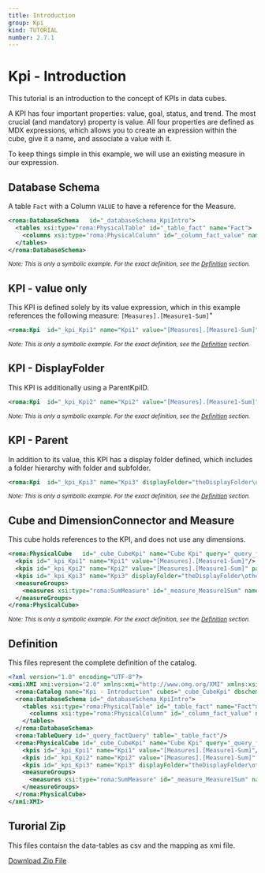 ```yaml
---
title: Introduction
group: Kpi
kind: TUTORIAL
number: 2.7.1
---
```

# Kpi - Introduction

This tutorial is an introduction to the concept of KPIs in data cubes.

A KPI has four important properties: value, goal, status, and trend. The most crucial (and mandatory) property is value. All four properties are defined as MDX expressions, which allows you to create an expression within the cube, give it a name, and associate a value with it.

To keep things simple in this example, we will use an existing measure in our expression.


## Database Schema

A table `Fact` with a Column `VALUE` to have a reference for the Measure.


```xml
<roma:DatabaseSchema   id="_databaseSchema_KpiIntro">
  <tables xsi:type="roma:PhysicalTable" id="_table_fact" name="Fact">
    <columns xsi:type="roma:PhysicalColumn" id="_column_fact_value" name="VALUE" type="Integer"/>
  </tables>
</roma:DatabaseSchema>

```
*<small>Note: This is only a symbolic example. For the exact definition, see the [Definition](#definition) section.</small>*
## KPI - value only

This KPI is defined solely by its value expression, which in this example references the following measure: `[Measures].[Measure1-Sum]`"


```xml
<roma:Kpi  id="_kpi_Kpi1" name="Kpi1" value="[Measures].[Measure1-Sum]"/>

```
*<small>Note: This is only a symbolic example. For the exact definition, see the [Definition](#definition) section.</small>*
## KPI - DisplayFolder

This KPI is additionally using a ParentKpiID.


```xml
<roma:Kpi  id="_kpi_Kpi2" name="Kpi2" value="[Measures].[Measure1-Sum]" parentKpi="_kpi_Kpi1"/>

```
*<small>Note: This is only a symbolic example. For the exact definition, see the [Definition](#definition) section.</small>*
## KPI - Parent

In addition to its value, this KPI has a display folder defined, which includes a folder hierarchy with folder and subfolder.


```xml
<roma:Kpi  id="_kpi_Kpi3" name="Kpi3" displayFolder="theDisplayFolder\otherDisplayFolder" value="[Measures].[Measure1-Sum]"/>

```
*<small>Note: This is only a symbolic example. For the exact definition, see the [Definition](#definition) section.</small>*
## Cube and DimensionConnector and Measure

This cube holds references to the KPI, and does not use any dimensions.


```xml
<roma:PhysicalCube   id="_cube_CubeKpi" name="Cube Kpi" query="_query_factQuery">
  <kpis id="_kpi_Kpi1" name="Kpi1" value="[Measures].[Measure1-Sum]"/>
  <kpis id="_kpi_Kpi2" name="Kpi2" value="[Measures].[Measure1-Sum]" parentKpi="_kpi_Kpi1"/>
  <kpis id="_kpi_Kpi3" name="Kpi3" displayFolder="theDisplayFolder\otherDisplayFolder" value="[Measures].[Measure1-Sum]"/>
  <measureGroups>
    <measures xsi:type="roma:SumMeasure" id="_measure_Measure1Sum" name="Measure1-Sum" column="_column_fact_value"/>
  </measureGroups>
</roma:PhysicalCube>

```
*<small>Note: This is only a symbolic example. For the exact definition, see the [Definition](#definition) section.</small>*

## Definition

This files represent the complete definition of the catalog.

```xml
<?xml version="1.0" encoding="UTF-8"?>
<xmi:XMI xmi:version="2.0" xmlns:xmi="http://www.omg.org/XMI" xmlns:xsi="http://www.w3.org/2001/XMLSchema-instance" xmlns:roma="https://www.daanse.org/spec/org.eclipse.daanse.rolap.mapping">
  <roma:Catalog name="Kpi - Introduction" cubes="_cube_CubeKpi" dbschemas="_databaseSchema_KpiIntro"/>
  <roma:DatabaseSchema id="_databaseSchema_KpiIntro">
    <tables xsi:type="roma:PhysicalTable" id="_table_fact" name="Fact">
      <columns xsi:type="roma:PhysicalColumn" id="_column_fact_value" name="VALUE" type="Integer"/>
    </tables>
  </roma:DatabaseSchema>
  <roma:TableQuery id="_query_factQuery" table="_table_fact"/>
  <roma:PhysicalCube id="_cube_CubeKpi" name="Cube Kpi" query="_query_factQuery">
    <kpis id="_kpi_Kpi1" name="Kpi1" value="[Measures].[Measure1-Sum]"/>
    <kpis id="_kpi_Kpi2" name="Kpi2" value="[Measures].[Measure1-Sum]" parentKpi="_kpi_Kpi1"/>
    <kpis id="_kpi_Kpi3" name="Kpi3" displayFolder="theDisplayFolder\otherDisplayFolder" value="[Measures].[Measure1-Sum]"/>
    <measureGroups>
      <measures xsi:type="roma:SumMeasure" id="_measure_Measure1Sum" name="Measure1-Sum" column="_column_fact_value"/>
    </measureGroups>
  </roma:PhysicalCube>
</xmi:XMI>

```



## Turorial Zip
This files contaisn the data-tables as csv and the mapping as xmi file.

<a href="./zip/tutorial.kpi.intro.zip" download>Download Zip File</a>
